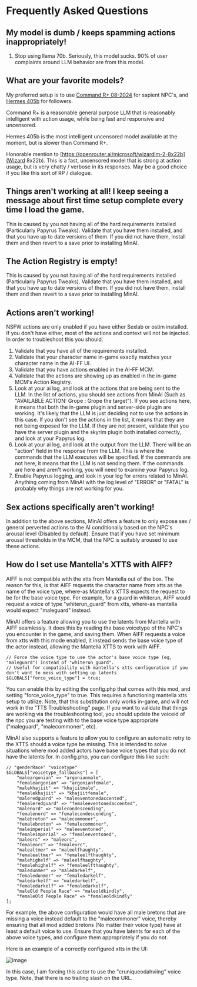# Frequently Asked Questions

## My model is dumb / keeps spamming actions inappropriately!
1) Stop using llama 70b. Seriously, this model sucks. 90% of user complaints around LLM behavior are from this model.

## What are your favorite models?
My preferred setup is to use [Command R+ 08-2024](https://openrouter.ai/cohere/command-r-plus-08-2024) for sapient NPC's, and [Hermes 405b](https://openrouter.ai/nousresearch/hermes-3-llama-3.1-405b) for followers.

Command R+ is a reasonable general purpose LLM that is reasonably intelligent with action usage, while being fast and responsive and uncensored.

Hermes 405b is the most intelligent uncensored model available at the moment, but is slower than Command R+.

Honorable mention to [https://openrouter.ai/microsoft/wizardlm-2-8x22b](Wizard 8x22b). This is a fast, uncensored model that is strong at action usage, but is very chatty / verbose in its responses. May be a good choice if you like this sort of RP / dialogue.


## Things aren't working at all! I keep seeing a message about first time setup complete every time I load the game.
This is caused by you not having all of the hard requirements installed (Particularly Papyrus Tweaks). Validate that you have them installed, and that you have up to date versions of them. If you did not have them, install them and then revert to a save prior to installing MinAI.

## The Action Registry is empty!
This is caused by you not having all of the hard requirements installed (Particularly Papyrus Tweaks). Validate that you have them installed, and that you have up to date versions of them. If you did not have them, install them and then revert to a save prior to installing MinAI.

## Actions aren't working!
NSFW actions are only enabled if you have either Sexlab or ostim installed. If you don't have either, most of the actions and context will not be injected. In order to troubleshoot this you should:
1) Validate that you have all of the requirements installed.
2) Validate that your character name in-game exactly matches your character name in the AI-FF UI.
3) Validate that you have actions enabled in the AI-FF MCM.
4) Validate that the actions are showing up as enabled in the in-game MCM's Action Registry.
5) Look at your ai log, and look at the actions that are being sent to the LLM. In the list of actions, you should see actions from MinAI (Such as "AVAILABLE ACTION: Grope : Grope the target"). If you see actions here, it means that both the in-game plugin and server-side plugin are working. It's likely that the LLM is just deciding not to use the actions in this case. If you don't see the actions in the list, it means that they are not being exposed for the LLM. If they are not present, validate that you have the server plugin and the skyrim plugin both installed correctly, and look at your Papyrus log.
6) Look at your ai log, and look at the output from the LLM. There will be an "action" field in the response from the LLM. This is where the commands that the LLM executes will be specified. If the commands are not here, it means that the LLM is not sending them. If the commands are here and aren't working, you will need to examine your Papyrus log.
7) Enable Papyrus logging, and look in your log for errors related to MinAI. Anything coming from MinAI with the log level of "ERROR" or "FATAL" is probably why things are not working for you.

## Sex actions specifically aren't working!
In addition to the above sections, MinAI offers a feature to only expose sex / general perverted actions to the AI conditionally based on the NPC's arousal level (Disabled by default). Ensure that if you have set minimum arousal thresholds in the MCM, that the NPC is suitably aroused to use these actions.

## How do I set use Mantella's XTTS with AIFF?
AIFF is not compatible with the xtts from Mantella out of the box. The reason for this, is that AIFF requests the character name from xtts as the name of the voice type, where-as Mantella's XTTS expects the request to be for the base voice type. For example, for a guard in whiterun, AIFF would request a voice of type "whiterun_guard" from xtts, where-as mantella would expect "maleguard" instead.

MinAI offers a feature allowing you to use the latents from Mantella with AIFF seamlessly. It does this by reading the base voicetype of the NPC's you encounter in the game, and saving them. When AIFF requests a voice from xtts with this mode enabled, it instead sends the base voice type of the actor instead, allowing the Mantella XTTS to work with AIFF.
```
// Force the voice type to use the actor's base voice type (eg, "maleguard") instead of "whiterun_guard".
// Useful for compatibility with mantella's xtts configuration if you don't want to mess with setting up latents
$GLOBALS["force_voice_type"] = true;
```

You can enable this by editing the config.php that comes with this mod, and setting "force_voice_type" to true. This requires a functioning mantella xtts setup to utilize. Note, that this substitution only works in-game, and will not work in the "TTS Troubleshooting" page. If you want to validate that things are working via the troubleshooting tool, you should update the voiceid of the npc you are testing with to the base voice type appropriate ("maleguard", "malecommoner", etc).

MinAI also supports a feature to allow you to configure an automatic retry to the XTTS should a voice type be missing. This is intended to solve situations where mod added actors have base voice types that you do not have the latents for. In config.php, you can configure this like such:
```
// "genderRace" "voicetype"
$GLOBALS["voicetype_fallbacks"] = [
    "maleargonian" => "argonianmale",
    "femaleargonian" => "argonianfemale",
    "malekhajiit" => "khajiitmale",
    "femalekhajiit" => "khajiitfemale",
    "maleredguard" => "maleeventonedaccented",
    "femaleredguard" => "femaleeventonedaccented",
    "malenord" => "malecondescending",
    "femalenord" => "femalecondescending",
    "malebreton" => "malecommoner",
    "femalebreton" => "femalecommoner",
    "maleimperial" => "maleeventoned",
    "femaleimperial" => "femaleeventoned",
    "maleorc" => "maleorc",
    "femaleorc" => "femaleorc",
    "malealtmer" => "maleelfhaughty",
    "femalealtmer" => "femaleelfthaughty",
    "malehighelf" => "maleelfhaughty",
    "femalehighelf" => "femaleelfthaughty",
    "maledunmer" => "maledarkelf",
    "femaledunmer" => "femaledarkelf",
    "maledarkelf" => "maledarkelf",
    "femaledarkelf" => "femaledarkelf",
    "maleOld People Race" => "maleoldkindly",
    "femaleOld People Race" => "femaleoldkindly"
];
```
For example, the above configuration would have all male bretons that are missing a voice instead default to the "malecommoner" voice, thereby ensuring that all mod added bretons (No matter their voice type) have at least a default voice to use. Ensure that you have latents for each of the above voice types, and configure them appropriately if you do not.

Here is an example of a correctly configured xtts in the UI:

![image](https://github.com/user-attachments/assets/db7a8a66-ddba-4a97-bdd0-6962a336d6db)

In this case, I am forcing this actor to use the "cruniqueodahviing" voice type. Note, that there is no trailing slash on the URL.
